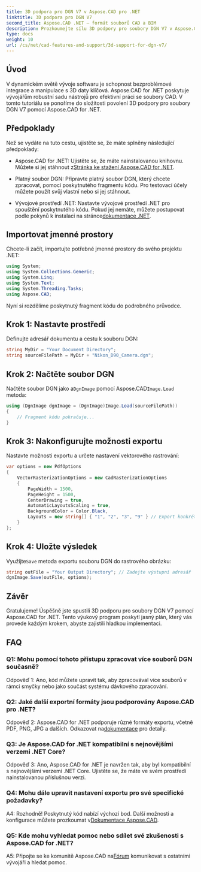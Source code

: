 ```yaml
---
title: 3D podpora pro DGN V7 v Aspose.CAD pro .NET
linktitle: 3D podpora pro DGN V7
second_title: Aspose.CAD .NET – formát souborů CAD a BIM
description: Prozkoumejte sílu 3D podpory pro soubory DGN V7 v Aspose.CAD pro .NET. Postupujte podle našeho podrobného průvodce pro snadnou integraci a manipulaci se soubory CAD.
type: docs
weight: 10
url: /cs/net/cad-features-and-support/3d-support-for-dgn-v7/
---
```

## Úvod

V dynamickém světě vývoje softwaru je schopnost bezproblémové integrace a manipulace s 3D daty klíčová. Aspose.CAD for .NET poskytuje vývojářům robustní sadu nástrojů pro efektivní práci se soubory CAD. V tomto tutoriálu se ponoříme do složitosti povolení 3D podpory pro soubory DGN V7 pomocí Aspose.CAD for .NET.

## Předpoklady

Než se vydáte na tuto cestu, ujistěte se, že máte splněny následující předpoklady:

-  Aspose.CAD for .NET: Ujistěte se, že máte nainstalovanou knihovnu. Můžete si jej stáhnout z[Stránka ke stažení Aspose.CAD for .NET](https://releases.aspose.com/cad/net/).

- Platný soubor DGN: Připravte platný soubor DGN, který chcete zpracovat, pomocí poskytnutého fragmentu kódu. Pro testovací účely můžete použít svůj vlastní nebo si jej stáhnout.

- Vývojové prostředí .NET: Nastavte vývojové prostředí .NET pro spouštění poskytnutého kódu. Pokud jej nemáte, můžete postupovat podle pokynů k instalaci na stránce[dokumentace .NET](https://docs.microsoft.com/en-us/dotnet/core/install/).

## Importovat jmenné prostory

Chcete-li začít, importujte potřebné jmenné prostory do svého projektu .NET:

```csharp
using System;
using System.Collections.Generic;
using System.Linq;
using System.Text;
using System.Threading.Tasks;
using Aspose.CAD;
```

Nyní si rozdělíme poskytnutý fragment kódu do podrobného průvodce.

## Krok 1: Nastavte prostředí

Definujte adresář dokumentu a cestu k souboru DGN:

```csharp
string MyDir = "Your Document Directory";
string sourceFilePath = MyDir + "Nikon_D90_Camera.dgn";
```

## Krok 2: Načtěte soubor DGN

 Načtěte soubor DGN jako a`DgnImage` pomocí Aspose.CAD`Image.Load` metoda:

```csharp
using (DgnImage dgnImage = (DgnImage)Image.Load(sourceFilePath))
{
    // Fragment kódu pokračuje...
}
```

## Krok 3: Nakonfigurujte možnosti exportu

Nastavte možnosti exportu a určete nastavení vektorového rastrování:

```csharp
var options = new PdfOptions
{
    VectorRasterizationOptions = new CadRasterizationOptions
    {
        PageWidth = 1500,
        PageHeight = 1500,
        CenterDrawing = true,
        AutomaticLayoutsScaling = true,
        BackgroundColor = Color.Black,
        Layouts = new string[] { "1", "2", "3", "9" } // Export konkrétních pohledů
    }
};
```

## Krok 4: Uložte výsledek

 Využijte`Save` metoda exportu souboru DGN do rastrového obrázku:

```csharp
string outFile = "Your Output Directory"; // Zadejte výstupní adresář
dgnImage.Save(outFile, options);
```

## Závěr

Gratulujeme! Úspěšně jste spustili 3D podporu pro soubory DGN V7 pomocí Aspose.CAD for .NET. Tento výukový program poskytl jasný plán, který vás provede každým krokem, abyste zajistili hladkou implementaci.

## FAQ

### Q1: Mohu pomocí tohoto přístupu zpracovat více souborů DGN současně?

Odpověď 1: Ano, kód můžete upravit tak, aby zpracovával více souborů v rámci smyčky nebo jako součást systému dávkového zpracování.

### Q2: Jaké další exportní formáty jsou podporovány Aspose.CAD pro .NET?

 Odpověď 2: Aspose.CAD for .NET podporuje různé formáty exportu, včetně PDF, PNG, JPG a dalších. Odkazovat na[dokumentace](https://reference.aspose.com/cad/net/) pro detaily.

### Q3: Je Aspose.CAD for .NET kompatibilní s nejnovějšími verzemi .NET Core?

Odpověď 3: Ano, Aspose.CAD for .NET je navržen tak, aby byl kompatibilní s nejnovějšími verzemi .NET Core. Ujistěte se, že máte ve svém prostředí nainstalovanou příslušnou verzi.

### Q4: Mohu dále upravit nastavení exportu pro své specifické požadavky?

 A4: Rozhodně! Poskytnutý kód nabízí výchozí bod. Další možnosti a konfigurace můžete prozkoumat v[Dokumentace Aspose.CAD](https://reference.aspose.com/cad/net/).

### Q5: Kde mohu vyhledat pomoc nebo sdílet své zkušenosti s Aspose.CAD for .NET?

A5: Připojte se ke komunitě Aspose.CAD na[Fórum](https://forum.aspose.com/c/cad/19) komunikovat s ostatními vývojáři a hledat pomoc.
